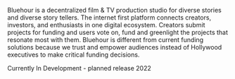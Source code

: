 Bluehour is a decentralized film & TV production studio for diverse stories and diverse story tellers. The internet first platform connects creators, investors, and enthusiasts in one digital ecosystem. Creators submit projects for funding and users vote on, fund and greenlight the projects that resonate most with them. Bluehour is different from current funding solutions because we trust and empower audiences instead of Hollywood executives to make critical funding decisions.

Currently In Development - planned release 2022
